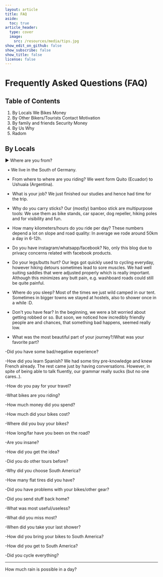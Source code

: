 ```yaml
---
layout: article
title: FAQ
aside:
  toc: true
article_header:
  type: cover
  image:
    src: /resources/media/tips.jpg
show_edit_on_github: false
show_subscribe: false
show_title: false
license: false
---
```


# Frequently Asked Questions (FAQ)

## Table of Contents

1. By Locals
    We
    Bikes
    Money
2. By Other Bikers/Tourists
    Contact
    Motivation
3. By family and friends
    Security
    Money
4. By Us
    Why
5. Radom

## By Locals

&#9654; Where are you from?

&nbsp; &bull; We live in the South of Germany.

- From where to where are you riding?
We went form Quito (Ecuador) to Ushuaia (Argentina).

- What is your job?
We just finished our studies and hence had time for the trip.

- Why do you carry sticks?
Our (mostly) bamboo stick are multipurpose tools: We use them as bike stands, car spacer, dog repeller, hiking poles and for visibility and fun.

- How many kilometers/hours do you ride per day?
These numbers depend a lot on slope and road quality: In average we rode around 50km a day in 6-12h.

- Do you have instagram/whatsapp/facebook?
No, only this blog due to privacy concerns related with facebook products.

- Do your legs/butts hurt?
Our legs got quickly used to cycling everyday, however hiking detours sometimes lead to sore muscles. We had well suiting saddles that were adjusted properly which is really important. Although this minimizes any butt pain, e.g. washboard roads could still be quite painful.

- Where do you sleep?
Most of the times we just wild camped in our tent. Sometimes in bigger towns we stayed at hostels, also to shower once in a while :D.

- Don't you have fear?
In the beginning, we were a bit worried about getting robbed or so. But soon, we noticed how incredibly friendly people are and chances, that something bad happens, seemed really low.

- What was the most beautiful part of your journey?/What was your favorite part?

-Did you have some bad/negative experience?

-How did you learn Spanish?
We had some tiny pre-knowledge and knew French already. The rest came just by having conversations. However, in spite of being able to talk fluently, our grammar really sucks (but no one cares..).

-How do you pay for your travel?

-What bikes are you riding?

-How much money did you spend?

-How much did your bikes cost?

-Where did you buy your bikes?

-How long/far have you been on the road?

-Are you insane?

-How did you get the idea?

-Did you do other tours before?

-Why did you choose South America?

-How many flat tires did you have?

-Did you have problems with your bikes/other gear?

-Did you send stuff back home?

-What was most useful/useless?

-What did you miss most?

-When did you take your last shower?

-How did you bring your bikes to South America?

-How did you get to South America?

-Did you cycle everything?


***



How much rain is possible in a day?




